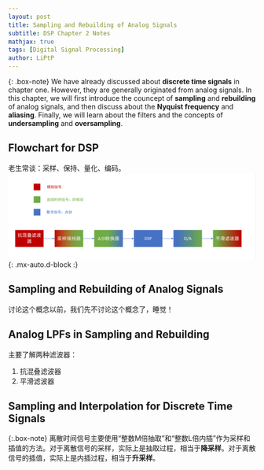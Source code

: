 ```yaml
---
layout: post
title: Sampling and Rebuilding of Analog Signals
subtitle: DSP Chapter 2 Notes
mathjax: true
tags: [Digital Signal Processing]
author: LiPtP
---
```


{: .box-note}
We have already discussed about **discrete time signals** in chapter one. However, they are generally originated from analog signals. In this chapter, we will first introduce the councept of **sampling** and **rebuilding** of analog signals, and then discuss about the **Nyquist frequency** and **aliasing**. Finally, we will learn about the filters and the concepts of **undersampling** and **oversampling**.

## Flowchart for DSP
老生常谈：采样、保持、量化、编码。
<br/>
    ![DSP flowchart](/assets/img/DSP/dsp_flow.png){: .mx-auto.d-block :}
    <br/>

## Sampling and Rebuilding of Analog Signals
讨论这个概念以前，我们先不讨论这个概念了，睡觉！

## Analog LPFs in Sampling and Rebuilding
主要了解两种滤波器：
1. 抗混叠滤波器
2. 平滑滤波器

## Sampling and Interpolation for Discrete Time Signals 

{:.box-note}
离散时间信号主要使用“整数M倍抽取”和“整数L倍内插”作为采样和插值的方法。对于离散信号的采样，实际上是抽取过程，相当于**降采样**。对于离散信号的插值，实际上是内插过程，相当于**升采样**。

